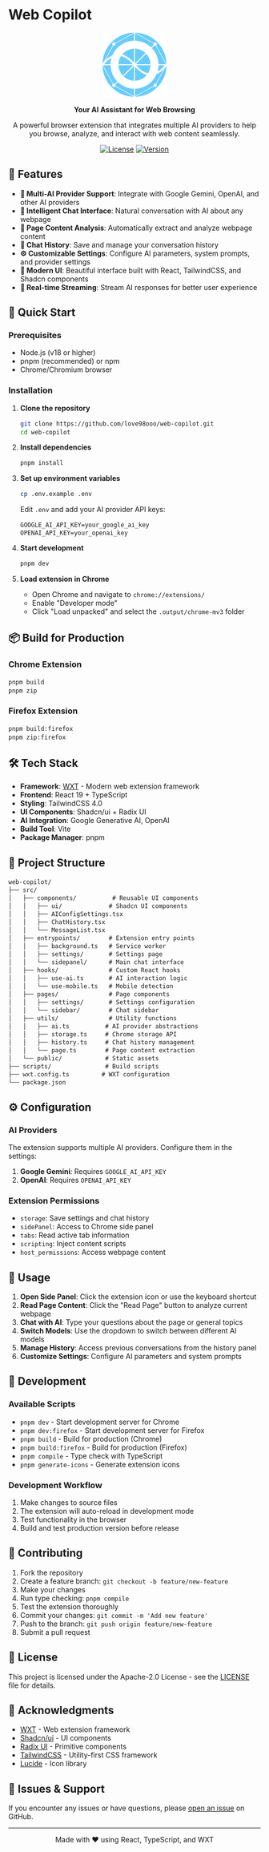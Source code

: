 # Web Copilot

<div align="center">

![Web Copilot Logo](src/public/icon-128.png)

**Your AI Assistant for Web Browsing**

A powerful browser extension that integrates multiple AI providers to help you browse, analyze, and interact with web content seamlessly.

[![License](https://img.shields.io/badge/license-Apache_2.0-blue.svg)](LICENSE)
[![Version](https://img.shields.io/badge/version-1.0.0-green.svg)](package.json)

</div>

## 🌟 Features

- **🤖 Multi-AI Provider Support**: Integrate with Google Gemini, OpenAI, and other AI providers
- **💬 Intelligent Chat Interface**: Natural conversation with AI about any webpage
- **📄 Page Content Analysis**: Automatically extract and analyze webpage content
- **💾 Chat History**: Save and manage your conversation history
- **⚙️ Customizable Settings**: Configure AI parameters, system prompts, and provider settings
- **🎨 Modern UI**: Beautiful interface built with React, TailwindCSS, and Shadcn components
- **🔄 Real-time Streaming**: Stream AI responses for better user experience

## 🚀 Quick Start

### Prerequisites

- Node.js (v18 or higher)
- pnpm (recommended) or npm
- Chrome/Chromium browser

### Installation

1. **Clone the repository**
   ```bash
   git clone https://github.com/love98ooo/web-copilot.git
   cd web-copilot
   ```

2. **Install dependencies**
   ```bash
   pnpm install
   ```

3. **Set up environment variables**
   ```bash
   cp .env.example .env
   ```
   Edit `.env` and add your AI provider API keys:
   ```env
   GOOGLE_AI_API_KEY=your_google_ai_key
   OPENAI_API_KEY=your_openai_key
   ```

4. **Start development**
   ```bash
   pnpm dev
   ```

5. **Load extension in Chrome**
   - Open Chrome and navigate to `chrome://extensions/`
   - Enable "Developer mode"
   - Click "Load unpacked" and select the `.output/chrome-mv3` folder

## 📦 Build for Production

### Chrome Extension
```bash
pnpm build
pnpm zip
```

### Firefox Extension
```bash
pnpm build:firefox
pnpm zip:firefox
```

## 🛠️ Tech Stack

- **Framework**: [WXT](https://wxt.dev/) - Modern web extension framework
- **Frontend**: React 19 + TypeScript
- **Styling**: TailwindCSS 4.0
- **UI Components**: Shadcn/ui + Radix UI
- **AI Integration**: Google Generative AI, OpenAI
- **Build Tool**: Vite
- **Package Manager**: pnpm

## 📁 Project Structure

```
web-copilot/
├── src/
│   ├── components/          # Reusable UI components
│   │   ├── ui/             # Shadcn UI components
│   │   ├── AIConfigSettings.tsx
│   │   ├── ChatHistory.tsx
│   │   └── MessageList.tsx
│   ├── entrypoints/        # Extension entry points
│   │   ├── background.ts   # Service worker
│   │   ├── settings/       # Settings page
│   │   └── sidepanel/      # Main chat interface
│   ├── hooks/              # Custom React hooks
│   │   ├── use-ai.ts       # AI interaction logic
│   │   └── use-mobile.ts   # Mobile detection
│   ├── pages/              # Page components
│   │   ├── settings/       # Settings configuration
│   │   └── sidebar/        # Chat sidebar
│   ├── utils/              # Utility functions
│   │   ├── ai.ts          # AI provider abstractions
│   │   ├── storage.ts     # Chrome storage API
│   │   ├── history.ts     # Chat history management
│   │   └── page.ts        # Page content extraction
│   └── public/            # Static assets
├── scripts/               # Build scripts
├── wxt.config.ts         # WXT configuration
└── package.json
```

## ⚙️ Configuration

### AI Providers

The extension supports multiple AI providers. Configure them in the settings:

1. **Google Gemini**: Requires `GOOGLE_AI_API_KEY`
2. **OpenAI**: Requires `OPENAI_API_KEY`

### Extension Permissions

- `storage`: Save settings and chat history
- `sidePanel`: Access to Chrome side panel
- `tabs`: Read active tab information
- `scripting`: Inject content scripts
- `host_permissions`: Access webpage content

## 🎯 Usage

1. **Open Side Panel**: Click the extension icon or use the keyboard shortcut
2. **Read Page Content**: Click the "Read Page" button to analyze current webpage
3. **Chat with AI**: Type your questions about the page or general topics
4. **Switch Models**: Use the dropdown to switch between different AI models
5. **Manage History**: Access previous conversations from the history panel
6. **Customize Settings**: Configure AI parameters and system prompts

## 🔧 Development

### Available Scripts

- `pnpm dev` - Start development server for Chrome
- `pnpm dev:firefox` - Start development server for Firefox
- `pnpm build` - Build for production (Chrome)
- `pnpm build:firefox` - Build for production (Firefox)
- `pnpm compile` - Type check with TypeScript
- `pnpm generate-icons` - Generate extension icons

### Development Workflow

1. Make changes to source files
2. The extension will auto-reload in development mode
3. Test functionality in the browser
4. Build and test production version before release

## 🤝 Contributing

1. Fork the repository
2. Create a feature branch: `git checkout -b feature/new-feature`
3. Make your changes
4. Run type checking: `pnpm compile`
5. Test the extension thoroughly
6. Commit your changes: `git commit -m 'Add new feature'`
7. Push to the branch: `git push origin feature/new-feature`
8. Submit a pull request

## 📜 License

This project is licensed under the Apache-2.0 License - see the [LICENSE](LICENSE) file for details.

## 🙏 Acknowledgments

- [WXT](https://wxt.dev/) - Web extension framework
- [Shadcn/ui](https://ui.shadcn.com/) - UI components
- [Radix UI](https://www.radix-ui.com/) - Primitive components
- [TailwindCSS](https://tailwindcss.com/) - Utility-first CSS framework
- [Lucide](https://lucide.dev/) - Icon library

## 🐛 Issues & Support

If you encounter any issues or have questions, please [open an issue](https://github.com/love98ooo/web-copilot/issues) on GitHub.

---

<div align="center">
Made with ❤️ using React, TypeScript, and WXT
</div>
